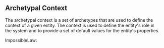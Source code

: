 ## Archetypal Context

The archetypal context is a set of archetypes that are used to define the context of a given entity. The context is used to define the entity's role in the system and to provide a set of default values for the entity's properties.

ImpossibleLaw:
